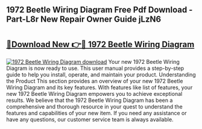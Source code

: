 ## 1972 Beetle Wiring Diagram Free Pdf Download - Part-L8r New Repair Owner Guide jLzN6

# <h2><a href="http://dfseval.blite.top/?on=1972+Beetle+Wiring+Diagram">🔗Download New 👉🔴 1972 Beetle Wiring Diagram</a></h2>

[![1972 Beetle Wiring Diagram download](https://i.imgur.com/lujVjoI.png)](http://dfseval.blite.top/?on=1972+Beetle+Wiring+Diagram)
Your new 1972 Beetle Wiring Diagram is now ready to use. This user manual provides a step-by-step guide to help you install, operate, and maintain your product. Understanding the Product This section provides an overview of your new 1972 Beetle Wiring Diagram and its key features. With features like list of features, your new 1972 Beetle Wiring Diagram empowers you to achieve exceptional results. We believe that the 1972 Beetle Wiring Diagram has been a comprehensive and thorough resource in your quest to understand the features and capabilities of your new item. If you need any assistance or have any questions, our customer service team is always available.
